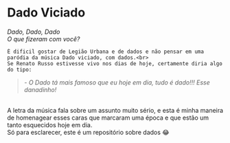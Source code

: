# Dado Viciado

<i> Dado, Dado, Dado<br>
    O que fizeram com você?</i><br>
    
    É dificil gostar de Legião Urbana e de dados e não pensar em uma paródia da música Dado viciado, com dados.<br>
    Se Renato Russo estivesse vivo nos dias de hoje, certamente diria algo do tipo:
><i>- O Dado tá mais famoso que eu hoje em dia, tudo é dado!!! Esse danadinho!</i><br>
<br>
A letra da música fala sobre um assunto muito sério, e esta é minha maneira de homenagear esses caras que marcaram uma época e que estão um tanto esquecidos hoje em dia.<br>
Só para esclarecer, este é um repositório sobre dados 😂
